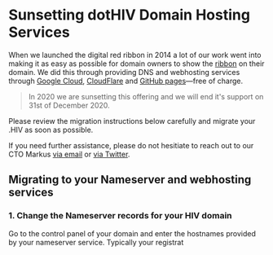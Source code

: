# Sunsetting dotHIV Domain Hosting Services

When we launched the digital red ribbon in 2014 a lot of our work went into making it as easy as possible for domain owners to show the [ribbon](https://github.com/dothiv/ribbon) on their domain. We did this through providing DNS and webhosting services through [Google Cloud](https://cloud.google.com/), [CloudFlare](https://www.cloudflare.com/) and [GitHub pages](https://pages.github.com/)—free of charge.

> In 2020 we are sunsetting this offering and we will end it's support on 31st of December 2020. 

Please review the migration instructions below carefully and migrate your .HIV as soon as possible.

If you need further assistance, please do not hesitiate to reach out to our CTO Markus [via email](mailto:m@tld.hiv) or [via Twitter](https://twitter.com/coderbyheart).

## Migrating to your Nameserver and webhosting services

### 1. Change the Nameserver records for your HIV domain

Go to the control panel of your domain and enter the hostnames provided by your nameserver service. Typically your registrat

<!--stackedit_data:
eyJoaXN0b3J5IjpbMTc3ODY2MTYxMywxMzA1MDQ0OTA1XX0=
-->